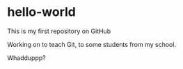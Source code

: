 # hello-world
This is my first repository on GitHub 

Working on to teach Git, to some students from my school.

Whadduppp?

